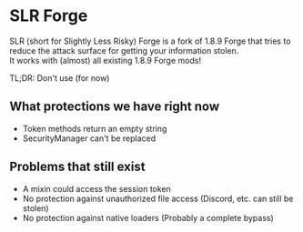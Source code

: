 # SLR Forge
SLR (short for Slightly Less Risky) Forge is a fork of 1.8.9 Forge that tries to reduce the attack surface for getting your information stolen.<br>
It works with (almost) all existing 1.8.9 Forge mods!

TL;DR: Don't use (for now)

## What protections we have right now
- Token methods return an empty string
- SecurityManager can't be replaced

## Problems that still exist
- A mixin could access the session token
- No protection against unauthorized file access (Discord, etc. can still be stolen)
- No protection against native loaders (Probably a complete bypass)
